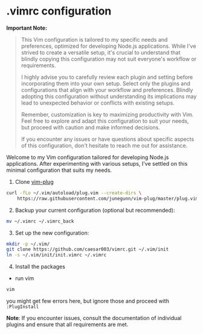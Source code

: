 # .vimrc configuration


**Important Note:**

> This Vim configuration is tailored to my specific needs and preferences, optimized for developing Node.js applications. While I've strived to create a versatile setup, it's crucial to understand that blindly copying this configuration may not suit everyone's workflow or requirements.
>
> I highly advise you to carefully review each plugin and setting before incorporating them into your own setup. Select only the plugins and configurations that align with your workflow and preferences. Blindly adopting this configuration without understanding its implications may lead to unexpected behavior or conflicts with existing setups.
>
> Remember, customization is key to maximizing productivity with Vim. Feel free to explore and adapt this configuration to suit your needs, but proceed with caution and make informed decisions.
>
> If you encounter any issues or have questions about specific aspects of this configuration, don't hesitate to reach me out for assistance.
>

Welcome to my Vim configuration tailored for developing Node.js applications. After experimenting with various setups, I've settled on this minimal configuration that suits my needs.


1. Clone [vim-plug](https://github.com/junegunn/vim-plug.git)
   
```sh
curl -fLo ~/.vim/autoload/plug.vim --create-dirs \
    https://raw.githubusercontent.com/junegunn/vim-plug/master/plug.vim
```

2. Backup your current configuration (optional but recommended):

```sh
mv ~/.vimrc ~/.vimrc_back
```

3. Set up the new configuration:
   
```sh
mkdir -p ~/.vim/ 
git clone https://github.com/caesar003/vimrc.git ~/.vim/init
ln -s ~/.vim/init/init.vimrc ~/.vimrc 
```

4. Install the packages

- run vim
```sh
vim
```

you might get few errors here, but ignore those and proceed with `:PlugInstall`

**Note**: If you encounter issues, consult the documentation of individual plugins and ensure that all requirements are met.
